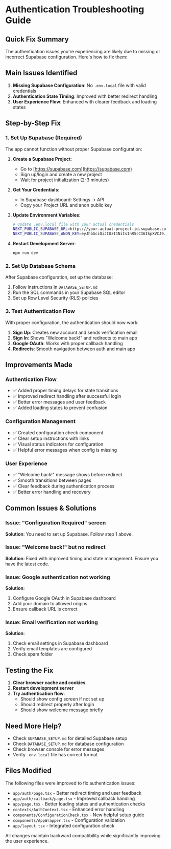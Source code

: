 # Authentication Troubleshooting Guide

## Quick Fix Summary

The authentication issues you're experiencing are likely due to missing or incorrect Supabase configuration. Here's how to fix them:

## Main Issues Identified

1. **Missing Supabase Configuration**: No `.env.local` file with valid credentials
2. **Authentication State Timing**: Improved with better redirect handling
3. **User Experience Flow**: Enhanced with clearer feedback and loading states

## Step-by-Step Fix

### 1. Set Up Supabase (Required)

The app cannot function without proper Supabase configuration:

1. **Create a Supabase Project**:
   - Go to [https://supabase.com](https://supabase.com)
   - Sign up/login and create a new project
   - Wait for project initialization (2-3 minutes)

2. **Get Your Credentials**:
   - In Supabase dashboard: Settings → API
   - Copy your Project URL and anon public key

3. **Update Environment Variables**:
   ```bash
   # Update .env.local file with your actual credentials
   NEXT_PUBLIC_SUPABASE_URL=https://your-actual-project-id.supabase.co
   NEXT_PUBLIC_SUPABASE_ANON_KEY=eyJhbGciOiJIUzI1NiIsInR5cCI6IkpXVCJ9.your-actual-key
   ```

4. **Restart Development Server**:
   ```bash
   npm run dev
   ```

### 2. Set Up Database Schema

After Supabase configuration, set up the database:

1. Follow instructions in `DATABASE_SETUP.md`
2. Run the SQL commands in your Supabase SQL editor
3. Set up Row Level Security (RLS) policies

### 3. Test Authentication Flow

With proper configuration, the authentication should now work:

1. **Sign Up**: Creates new account and sends verification email
2. **Sign In**: Shows "Welcome back!" and redirects to main app
3. **Google OAuth**: Works with proper callback handling
4. **Redirects**: Smooth navigation between auth and main app

## Improvements Made

### Authentication Flow
- ✅ Added proper timing delays for state transitions
- ✅ Improved redirect handling after successful login
- ✅ Better error messages and user feedback
- ✅ Added loading states to prevent confusion

### Configuration Management
- ✅ Created configuration check component
- ✅ Clear setup instructions with links
- ✅ Visual status indicators for configuration
- ✅ Helpful error messages when config is missing

### User Experience
- ✅ "Welcome back!" message shows before redirect
- ✅ Smooth transitions between pages
- ✅ Clear feedback during authentication process
- ✅ Better error handling and recovery

## Common Issues & Solutions

### Issue: "Configuration Required" screen
**Solution**: You need to set up Supabase. Follow step 1 above.

### Issue: "Welcome back!" but no redirect
**Solution**: Fixed with improved timing and state management. Ensure you have the latest code.

### Issue: Google authentication not working
**Solution**: 
1. Configure Google OAuth in Supabase dashboard
2. Add your domain to allowed origins
3. Ensure callback URL is correct

### Issue: Email verification not working
**Solution**:
1. Check email settings in Supabase dashboard
2. Verify email templates are configured
3. Check spam folder

## Testing the Fix

1. **Clear browser cache and cookies**
2. **Restart development server**
3. **Try authentication flow**:
   - Should show config screen if not set up
   - Should redirect properly after login
   - Should show welcome message briefly

## Need More Help?

- Check `SUPABASE_SETUP.md` for detailed Supabase setup
- Check `DATABASE_SETUP.md` for database configuration
- Check browser console for error messages
- Verify `.env.local` file has correct format

## Files Modified

The following files were improved to fix authentication issues:

- `app/auth/page.tsx` - Better redirect timing and user feedback
- `app/auth/callback/page.tsx` - Improved callback handling
- `app/page.tsx` - Better loading states and authentication checks
- `contexts/AuthContext.tsx` - Enhanced error handling
- `components/ConfigurationCheck.tsx` - New helpful setup guide
- `components/AppWrapper.tsx` - Configuration validation
- `app/layout.tsx` - Integrated configuration check

All changes maintain backward compatibility while significantly improving the user experience.